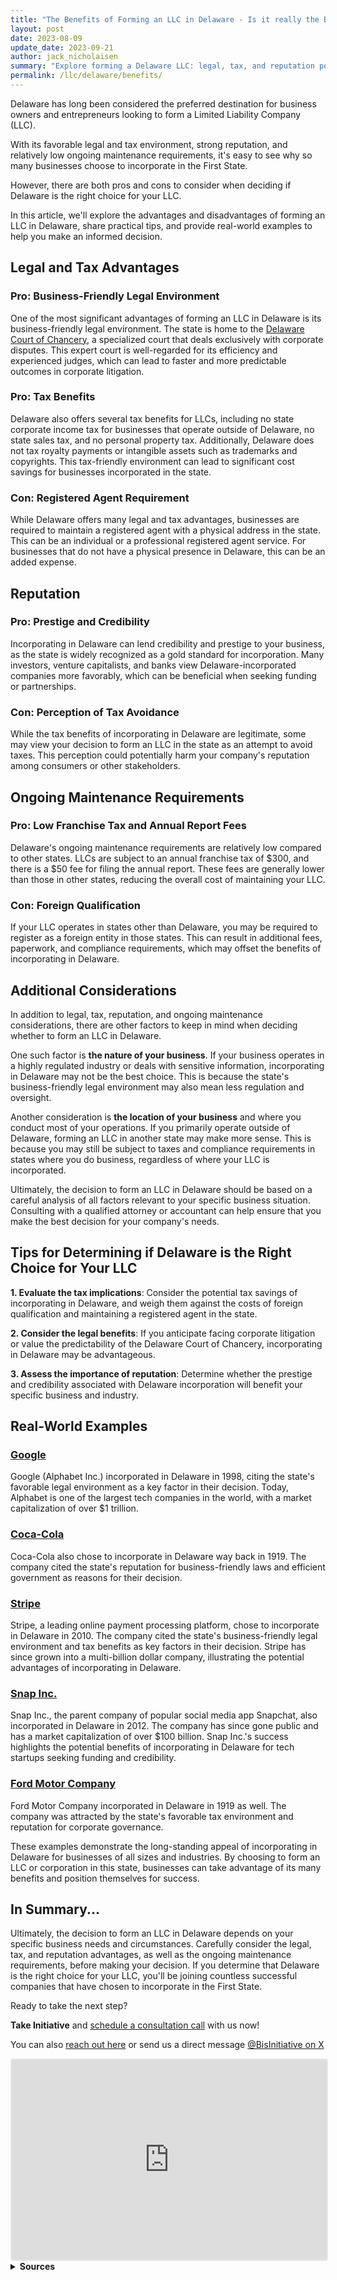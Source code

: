 ```yaml
---
title: "The Benefits of Forming an LLC in Delaware - Is it really the BEST State?"
layout: post
date: 2023-08-09
update_date: 2023-09-21
author: jack_nicholaisen
summary: "Explore forming a Delaware LLC: legal, tax, and reputation perks, maintenance, and real-world examples. Uncover insights for your business decision!"
permalink: /llc/delaware/benefits/
---
```


Delaware has long been considered the preferred destination for business owners and entrepreneurs looking to form a Limited Liability Company (LLC). 

With its favorable legal and tax environment, strong reputation, and relatively low ongoing maintenance requirements, it's easy to see why so many businesses choose to incorporate in the First State.

However, there are both pros and cons to consider when deciding if Delaware is the right choice for your LLC.

In this article, we'll explore the advantages and disadvantages of forming an LLC in Delaware, share practical tips, and provide real-world examples to help you make an informed decision.

## Legal and Tax Advantages

### Pro: Business-Friendly Legal Environment

One of the most significant advantages of forming an LLC in Delaware is its business-friendly legal environment. The state is home to the [Delaware Court of Chancery](https://courts.delaware.gov/chancery/), a specialized court that deals exclusively with corporate disputes. This expert court is well-regarded for its efficiency and experienced judges, which can lead to faster and more predictable outcomes in corporate litigation.

### Pro: Tax Benefits

Delaware also offers several tax benefits for LLCs, including no state corporate income tax for businesses that operate outside of Delaware, no state sales tax, and no personal property tax. Additionally, Delaware does not tax royalty payments or intangible assets such as trademarks and copyrights. This tax-friendly environment can lead to significant cost savings for businesses incorporated in the state.

### Con: Registered Agent Requirement

While Delaware offers many legal and tax advantages, businesses are required to maintain a registered agent with a physical address in the state. This can be an individual or a professional registered agent service. For businesses that do not have a physical presence in Delaware, this can be an added expense.

## Reputation

### Pro: Prestige and Credibility

Incorporating in Delaware can lend credibility and prestige to your business, as the state is widely recognized as a gold standard for incorporation. Many investors, venture capitalists, and banks view Delaware-incorporated companies more favorably, which can be beneficial when seeking funding or partnerships.

### Con: Perception of Tax Avoidance

While the tax benefits of incorporating in Delaware are legitimate, some may view your decision to form an LLC in the state as an attempt to avoid taxes. This perception could potentially harm your company's reputation among consumers or other stakeholders.

## Ongoing Maintenance Requirements

### Pro: Low Franchise Tax and Annual Report Fees

Delaware's ongoing maintenance requirements are relatively low compared to other states. LLCs are subject to an annual franchise tax of $300, and there is a $50 fee for filing the annual report. These fees are generally lower than those in other states, reducing the overall cost of maintaining your LLC.

### Con: Foreign Qualification

If your LLC operates in states other than Delaware, you may be required to register as a foreign entity in those states. This can result in additional fees, paperwork, and compliance requirements, which may offset the benefits of incorporating in Delaware.

## Additional Considerations

In addition to legal, tax, reputation, and ongoing maintenance considerations, there are other factors to keep in mind when deciding whether to form an LLC in Delaware.

One such factor is **the nature of your business**. If your business operates in a highly regulated industry or deals with sensitive information, incorporating in Delaware may not be the best choice. This is because the state's business-friendly legal environment may also mean less regulation and oversight.

Another consideration is **the location of your business** and where you conduct most of your operations. If you primarily operate outside of Delaware, forming an LLC in another state may make more sense. This is because you may still be subject to taxes and compliance requirements in states where you do business, regardless of where your LLC is incorporated.

Ultimately, the decision to form an LLC in Delaware should be based on a careful analysis of all factors relevant to your specific business situation. Consulting with a qualified attorney or accountant can help ensure that you make the best decision for your company's needs.

## Tips for Determining if Delaware is the Right Choice for Your LLC

**1.  Evaluate the tax implications**: Consider the potential tax savings of incorporating in Delaware, and weigh them against the costs of foreign qualification and maintaining a registered agent in the state.

**2.  Consider the legal benefits**: If you anticipate facing corporate litigation or value the predictability of the Delaware Court of Chancery, incorporating in Delaware may be advantageous.

**3.  Assess the importance of reputation**: Determine whether the prestige and credibility associated with Delaware incorporation will benefit your specific business and industry.

## Real-World Examples

### [Google](https://www.google.com/)

Google (Alphabet Inc.) incorporated in Delaware in 1998, citing the state's favorable legal environment as a key factor in their decision. Today, Alphabet is one of the largest tech companies in the world, with a market capitalization of over $1 trillion.

### [Coca-Cola](https://www.coca-colacompany.com/)

Coca-Cola also chose to incorporate in Delaware way back in 1919. The company cited the state's reputation for business-friendly laws and efficient government as reasons for their decision.

### [Stripe](https://stripe.com/)

Stripe, a leading online payment processing platform, chose to incorporate in Delaware in 2010. The company cited the state's business-friendly legal environment and tax benefits as key factors in their decision. Stripe has since grown into a multi-billion dollar company, illustrating the potential advantages of incorporating in Delaware.

### [Snap Inc.](https://www.snap.com/en-US/)

Snap Inc., the parent company of popular social media app Snapchat, also incorporated in Delaware in 2012. The company has since gone public and has a market capitalization of over \$100 billion. Snap Inc.'s success highlights the potential benefits of incorporating in Delaware for tech startups seeking funding and credibility.

### [Ford Motor Company](https://www.ford.com/)

Ford Motor Company incorporated in Delaware in 1919 as well. The company was attracted by the state's favorable tax environment and reputation for corporate governance.

These examples demonstrate the long-standing appeal of incorporating in Delaware for businesses of all sizes and industries. By choosing to form an LLC or corporation in this state, businesses can take advantage of its many benefits and position themselves for success.

## In Summary...

Ultimately, the decision to form an LLC in Delaware depends on your specific business needs and circumstances. Carefully consider the legal, tax, and reputation advantages, as well as the ongoing maintenance requirements, before making your decision. If you determine that Delaware is the right choice for your LLC, you'll be joining countless successful companies that have chosen to incorporate in the First State.

Ready to take the next step?

**Take Initiative** and [schedule a consultation call](https://calendly.com/businessinitiative/30-minute-consultation-call) with us now!

You can also [reach out here](https://www.businessinitiative.org/contact/) or send us a direct message [@BisInitiative on X](https://twitter.com/BisInitiative)

<iframe src="https://embeds.beehiiv.com/4b55f309-919b-4f27-82e1-28bfbbc3543f" data-test-id="beehiiv-embed" width="100%" height="320" frameborder="0" scrolling="no" style="border-radius: 4px; border: 2px solid #e5e7eb; margin: 0; background-color: transparent;"></iframe>



<br>
<details>
<summary><b>Sources</b></summary>
<br>
<ul>
    <li><a href="https://courts.delaware.gov/chancery/">Delaware Court of Chancery</a></li>
    <li><a href="https://stripe.com/">Stripe</a></li>
    <li><a href="https://www.snap.com/en-US/">Snap Inc.</a></li>
</ul>
</details>



